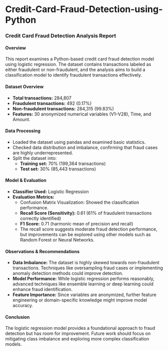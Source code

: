 # Credit-Card-Fraud-Detection-using-Python

### Credit Card Fraud Detection Analysis Report

#### **Overview**
This report examines a Python-based credit card fraud detection model using logistic regression. The dataset contains transactions labeled as either fraudulent or non-fraudulent, and the analysis aims to build a classification model to identify fraudulent transactions effectively.

#### **Dataset Overview**
- **Total transactions:** 284,807
- **Fraudulent transactions:** 492 (0.17%)
- **Non-fraudulent transactions:** 284,315 (99.83%)
- **Features:** 30 anonymized numerical variables (V1–V28), Time, and Amount.

#### **Data Processing**
- Loaded the dataset using pandas and examined basic statistics.
- Checked data distribution and imbalance, confirming that fraud cases are highly underrepresented.
- Split the dataset into:
  - **Training set:** 70% (199,364 transactions)
  - **Test set:** 30% (85,443 transactions)

#### **Model & Evaluation**
- **Classifier Used:** Logistic Regression
- **Evaluation Metrics:**
  - Confusion Matrix Visualization: Showed the classification performance.
  - **Recall Score (Sensitivity):** 0.61 (61% of fraudulent transactions correctly identified)
  - **F1 Score:** 0.71 (harmonic mean of precision and recall)
  - The recall score suggests moderate fraud detection performance, but improvements can be explored using other models such as Random Forest or Neural Networks.

#### **Observations & Recommendations**
- **Data Imbalance:** The dataset is highly skewed towards non-fraudulent transactions. Techniques like oversampling fraud cases or implementing anomaly detection methods could improve detection.
- **Model Performance:** While logistic regression performs reasonably, advanced techniques like ensemble learning or deep learning could enhance fraud identification.
- **Feature Importance:** Since variables are anonymized, further feature engineering or domain-specific knowledge might improve model accuracy.

#### **Conclusion**
The logistic regression model provides a foundational approach to fraud detection but has room for improvement. Future work should focus on mitigating class imbalance and exploring more complex classification models.
